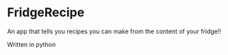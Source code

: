 # FridgeRecipe
An app that tells you recipes you can make from the content of your fridge!!

Written in python
